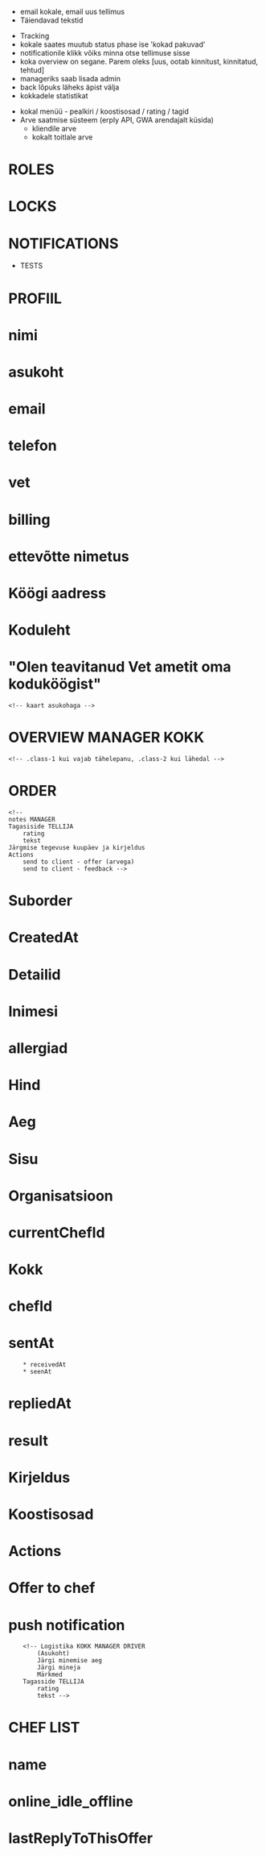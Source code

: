 <!-- Immediate -->
* email kokale, email uus tellimus
* Täiendavad tekstid

<!-- Important -->
* Tracking
* kokale saates muutub status phase ise 'kokad pakuvad'
* notificationile klikk võiks minna otse tellimuse sisse
* koka overview on segane. Parem oleks [uus, ootab kinnitust, kinnitatud, tehtud]
* manageriks saab lisada admin
* back lõpuks läheks äpist välja
* kokkadele statistikat

<!-- Menüü -->
* kokal menüü - pealkiri / koostisosad / rating / tagid
* Arve saatmise süsteem (erply API, GWA arendajalt küsida)
	* kliendile arve
	* kokalt toitlale arve


# ROLES
# LOCKS
# NOTIFICATIONS
* TESTS

# PROFIIL
# 	nimi
# 	asukoht
# 	email
# 	telefon
# 	vet
# 	billing
# 	ettevõtte nimetus
# 	Köögi aadress
# 	Koduleht
# 	"Olen teavitanud Vet ametit oma koduköögist"
	<!-- kaart asukohaga -->
  <!--
  pilt
	kirjeldus
	oskused
	[rating]
	[tehtud tellimused] -->

# OVERVIEW MANAGER KOKK
	<!-- .class-1 kui vajab tähelepanu, .class-2 kui lähedal -->

# ORDER
	<!--
	notes MANAGER
	Tagasiside TELLIJA
		rating
		tekst
	Järgmise tegevuse kuupäev ja kirjeldus
	Actions
		send to client - offer (arvega)
		send to client - feedback -->

# Suborder
#		CreatedAt
#		Detailid
#     Inimesi
#			allergiad
#			Hind
#			Aeg
#			Sisu
#			Organisatsioon
#		currentChefId
#		Kokk
#			chefId
#			sentAt
		* receivedAt
		* seenAt
# 		repliedAt
# 		result
# 		Kirjeldus
# 		Koostisosad
#   Actions
#			Offer to chef
#			push notification
		<!-- Logistika KOKK MANAGER DRIVER
			(Asukoht)
			Järgi minemise aeg
			Järgi mineja
			Märkmed
		Tagasside TELLIJA
			rating
			tekst -->

# CHEF LIST
# 	name
# 	online_idle_offline
# 	lastReplyToThisOffer
